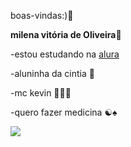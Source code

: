 boas-vindas:)💜

**milena vitória de Oliveira**💭

-estou estudando na [alura](https://www.alura.com.br/) 

-aluninha da cintia 🌈

-mc kevin 🙅🏼‍♀️

-quero fazer medicina ☯︎♠︎

![](https://media1.tenor.com/m/WtwSCtQFfRkAAAAC/mc-hariel-hariel.gif)


